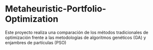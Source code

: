 # Metaheuristic-Portfolio-Optimization
Este proyecto realiza una comparación de los métodos tradicionales de optimización frente a las metodologías de algoritmos genéticos (GA) y enjambres de partículas (PSO)
